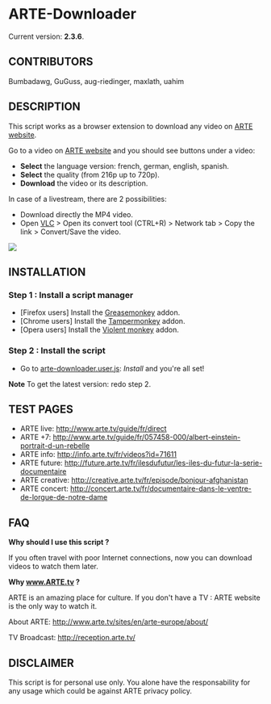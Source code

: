ARTE-Downloader
=================

Current version: **2.3.6**.

CONTRIBUTORS
-----------

Bumbadawg, GuGuss, aug-riedinger, maxlath, uahim

DESCRIPTION
-----------

This script works as a browser extension to download any video on [ARTE website](http://www.arte.tv/).

Go to a video on [ARTE website](http://www.arte.tv/) and you should see buttons under a video:

* **Select** the language version: french, german, english, spanish.
* **Select** the quality (from 216p up to 720p).
* **Download** the video or its description.

In case of a livestream, there are 2 possibilities:
* Download directly the MP4 video.
* Open [VLC](http://www.videolan.org/vlc/) > Open its convert tool (CTRL+R) > Network tab > Copy the link > Convert/Save the video.

![](http://i.imgur.com/GjvVHLv.jpg)

INSTALLATION
------------
### Step 1 : Install a script manager
* [Firefox users] Install the [Greasemonkey](https://addons.mozilla.org/en-US/firefox/addon/greasemonkey/) addon.
* [Chrome users] Install the [Tampermonkey](https://chrome.google.com/webstore/detail/tampermonkey/dhdgffkkebhmkfjojejmpbldmpobfkfo) addon.
* [Opera users] Install the [Violent monkey](https://addons.opera.com/fr/extensions/details/violent-monkey) addon.

### Step 2 : Install the script
* Go to [arte-downloader.user.js](../../raw/master/arte-downloader.user.js): *Install* and you're all set!

**Note** To get the latest version: redo step 2.

TEST PAGES
------- 
- ARTE live: http://www.arte.tv/guide/fr/direct
- ARTE +7: http://www.arte.tv/guide/fr/057458-000/albert-einstein-portrait-d-un-rebelle
- ARTE info: http://info.arte.tv/fr/videos?id=71611
- ARTE future: http://future.arte.tv/fr/ilesdufutur/les-iles-du-futur-la-serie-documentaire
- ARTE creative: http://creative.arte.tv/fr/episode/bonjour-afghanistan
- ARTE concert: http://concert.arte.tv/fr/documentaire-dans-le-ventre-de-lorgue-de-notre-dame

FAQ
---

**Why should I use this script ?**

If you often travel with poor Internet connections, now you can download videos to watch them later.

**Why www.ARTE.tv ?**

ARTE is an amazing place for culture. If you don't have a TV : ARTE website is the only way to watch it.

About ARTE: http://www.arte.tv/sites/en/arte-europe/about/

TV Broadcast: http://reception.arte.tv/


DISCLAIMER
-------

This script is for personal use only. You alone have the responsability for any usage which could be against ARTE privacy policy.
